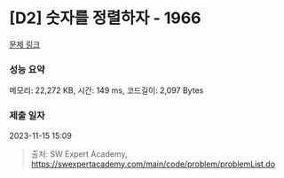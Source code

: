 # [D2] 숫자를 정렬하자 - 1966 

[문제 링크](https://swexpertacademy.com/main/code/problem/problemDetail.do?contestProbId=AV5PrmyKAWEDFAUq) 

### 성능 요약

메모리: 22,272 KB, 시간: 149 ms, 코드길이: 2,097 Bytes

### 제출 일자

2023-11-15 15:09



> 출처: SW Expert Academy, https://swexpertacademy.com/main/code/problem/problemList.do